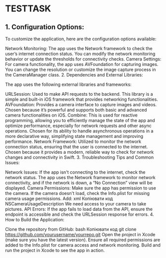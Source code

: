 # TESTTASK

## 1. Configuration Options:

To customize the application, here are the configuration options available:

Network Monitoring: The app uses the Network framework to check the user’s internet connection status. You can modify the network monitoring behavior or update the thresholds for connectivity checks.
Camera Settings: For camera functionality, the app uses AVFoundation for capturing images. You can change the resolution or customize the image capture process in the CameraManager class.
2. Dependencies and External Libraries:

The app uses the following external libraries and frameworks:

URLSession: Used to make API requests to the backend.
This library is a simple and built-in iOS framework that provides networking functionalities.
AVFoundation: Provides a camera interface to capture images and videos.
Chosen because it’s powerful and supports both basic and advanced camera functionalities on iOS.
Combine: This is used for reactive programming, allowing you to efficiently manage the state of the app and optimize performance, especially for network requests and other async operations.
Chosen for its ability to handle asynchronous operations in a more declarative way, simplifying state management and improving performance.
Network Framework: Utilized to monitor the network connection status, ensuring that the user is connected to the internet.
Chosen because it provides a modern, reliable way to check for network changes and connectivity in Swift.
3. Troubleshooting Tips and Common Issues:

Network Issues: If the app isn't connecting to the internet, check the network status. The app uses the Network framework to monitor network connectivity, and if the network is down, a “No Connection” view will be displayed.
Camera Permissions: Make sure the app has permission to use the camera. If the camera doesn't load, check the Info.plist for missing camera usage permissions. Add:
xml
Копіювати код
<key>NSCameraUsageDescription</key>
<string>We need access to your camera to take pictures.</string>
API Errors: If the app fails to load data from the API, ensure the endpoint is accessible and check the URLSession response for errors.
4. How to Build the Application:

Clone the repository from GitHub:
bash
Копіювати код
git clone https://github.com/yourusername/yourrepo.git
Open the project in Xcode (make sure you have the latest version).
Ensure all required permissions are added to the Info.plist for camera access and network monitoring.
Build and run the project in Xcode to see the app in action.
